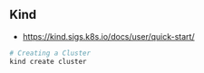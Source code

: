 
## Kind

- https://kind.sigs.k8s.io/docs/user/quick-start/

```bash
# Creating a Cluster
kind create cluster


```